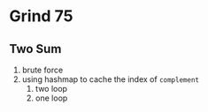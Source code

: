 Grind 75
====

## Two Sum

1. brute force
2. using hashmap to cache the index of `complement`
   1. two loop
   2. one loop